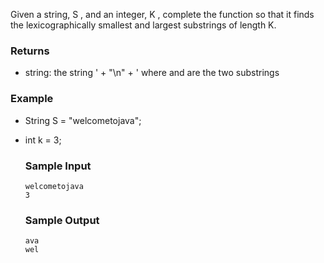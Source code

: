 Given a string, S , and an integer, K , complete the function so that it finds the lexicographically smallest and largest substrings of length K.

### Returns
- string: the string ' + "\n" + ' where and are the two substrings

### Example
- String S = "welcometojava";
- int k = 3;

  ### Sample Input
  ```
  welcometojava
  3
  ```

  ### Sample Output
  ```
  ava
  wel
  ```
